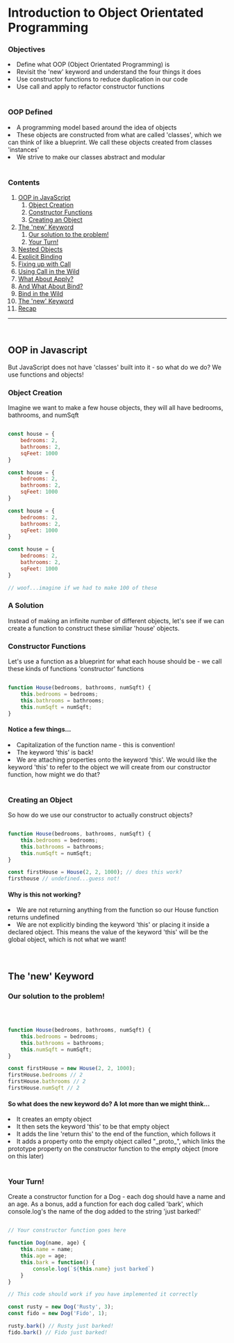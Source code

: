 <h1>Introduction to Object Orientated Programming</h1>

<h3>Objectives</h3>
<li> Define what OOP (Object Orientated Programming) is</li>
<li> Revisit the 'new' keyword and understand the four things it does</li>
<li> Use constructor functions to reduce duplication in our code</li>
<li> Use call and apply to refactor constructor functions</li>
<br>

<h3>OOP Defined</h3>
<li> A programming model based around the idea of objects</li>
<li> These objects are constructed from what are called 'classes', which we can think of like a blueprint. We call these objects created from classes 'instances'</li>
<li> We strive to make our classes abstract and modular</li>
<br>

<h3>Contents</h3>

1. [OOP in JavaScript](#oop)
    1. [Object Creation](#object-creation)
    2. [Constructor Functions](#constructor-functions)
    3. [Creating an Object](#create-object)
2. [The 'new' Keyword](#new)
    1. [Our solution to the problem!](#new-solution)
    2. [Your Turn!](#new-turn)
3. [Nested Objects](#nestedobjects)
4. [Explicit Binding](#explicitbinding)
5. [Fixing up with Call](#fixingcall)
6. [Using Call in the Wild](#callwild)
7. [What About Apply?](#apply)
8. [And What About Bind?](#bind)
9. [Bind in the Wild](#bind-2)
10. [The 'new' Keyword](#new)
11. [Recap](#recap)


<hr>
<br>

<h2 id="oop">OOP in Javascript</h2>

But JavaScript does not have 'classes' built into it - so what do we do?
We use functions and objects!
<br>


<h3 id="object-creation">Object Creation</h3>

Imagine we want to make a few house objects, they will all have bedrooms, bathrooms, and numSqft

```javascript

const house = {
	bedrooms: 2,
	bathrooms: 2,
	sqFeet: 1000
}

const house = {
	bedrooms: 2,
	bathrooms: 2,
	sqFeet: 1000
}

const house = {
	bedrooms: 2,
	bathrooms: 2,
	sqFeet: 1000
}

const house = {
	bedrooms: 2,
	bathrooms: 2,
	sqFeet: 1000
}

// woof...imagine if we had to make 100 of these

```

<h3>A Solution</h3>

Instead of making an infinite number of different objects, let's see if we can create a function to construct these similiar 'house' objects.
<br>


<h3 id="constructor-functions">Constructor Functions</h3>

Let's use a function as a blueprint for what each house should be - we call these kinds of functions 'constructor' functions

```javascript

function House(bedrooms, bathrooms, numSqft) {
	this.bedrooms = bedrooms;
	this.bathrooms = bathrooms;
	this.numSqft = numSqft;
}

```

<h4>Notice a few things...</h4>
<li>Capitalization of the function name - this is convention!</li>
<li>The keyword 'this' is back!</li>
<li>We are attaching properties onto the keyword 'this'. We would like the keyword 'this' to refer to the object we will create from our constructor function, how might we do that?</li>
<br>

<h3 id="create-object">Creating an Object</h3>

So how do we use our constructor to actually construct objects?

```javascript

function House(bedrooms, bathrooms, numSqft) {
	this.bedrooms = bedrooms;
	this.bathrooms = bathrooms;
	this.numSqft = numSqft;
}

const firstHouse = House(2, 2, 1000); // does this work?
firsthouse // undefined...guess not!

```

<h4>Why is this not working?</h4>
<li>We are not returning anything from the function so our House function returns undefined</li>
<li>We are not explicitly binding the keyword 'this' or placing it inside a declared object. This means the value of the keyword 'this' will be the global object, which is not what we want!</li>
<br>
<br>


<h2 id="new">The 'new' Keyword</h2>

<h3 id="new-solution">Our solution to the problem!</h3>
<br>

```javascript

function House(bedrooms, bathrooms, numSqft) {
	this.bedrooms = bedrooms;
	this.bathrooms = bathrooms;
	this.numSqft = numSqft;
}

const firstHouse = new House(2, 2, 1000);
firstHouse.bedrooms // 2
firstHouse.bathrooms // 2
firstHouse.numSqft // 2

```

<h4>So what does the new keyword do? A lot more than we might think...</h4>
<li>It creates an empty object</li>
<li>It then sets the keyword 'this' to be that empty object</li>
<li>It adds the line 'return this' to the end of the function, which follows it</li>
<li>It adds a property onto the empty object called "_proto_", which links the prototype property on the constructor function to the empty object (more on this later)</li>
<br>

<h3 id="new-turn">Your Turn!</h3>

Create a constructor function for a Dog - each dog should have a name and an age. As a bonus, add a function for each dog called 'bark', which console.log's the name of the dog added to the string 'just barked!'
<br>

```javascript

// Your constructor function goes here

function Dog(name, age) {
	this.name = name;
	this.age = age;
	this.bark = function() {
		console.log(`${this.name} just barked`)
	}
}

// This code should work if you have implemented it correctly

const rusty = new Dog('Rusty', 3);
const fido = new Dog('Fido', 1);

rusty.bark() // Rusty just barked!
fido.bark() // Fido just barked!

```
<br>
<br>


<h2></h2>


























